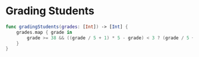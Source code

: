 # Grading Students

``` swift
func gradingStudents(grades: [Int]) -> [Int] {
    grades.map { grade in
        grade >= 38 && ((grade / 5 + 1) * 5 - grade) < 3 ? (grade / 5 + 1) * 5 : grade
    }
}
```
